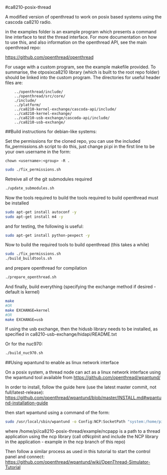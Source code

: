 #ca8210-posix-thread

A modified version of openthread to work on posix based systems using the cascoda ca8210 radio.

in the examples folder is an example program which presents a command line interface to test the thread interface. For more documentation on how to use this, and also information on the openthread API, see the main openthread repo:

<https://github.com/openthread/openthread>

For usage with a custom program, see the example makefile provided. To summarise, the otposixca8210 library (which is built to the root repo folder) should be linked into the custom program. The directories for useful header files are:

```
	../openthread/include/
	../openthread/src/core/
	./include/
	../platform/
	../ca8210-kernel-exchange/cascoda-api/include/
	../ca8210-kernel-exchange/
	../ca8210-usb-exchange/cascoda-api/include/
	../ca8210-usb-exchange/
```

##Build instructions for debian-like systems:

Set the permissions for the cloned repo, you can use the included fix_permissions.sh script to do this, just change pi:pi in the first line to be your own username in the form:

```
chown <username>:<group> -R .
```

```bash
sudo ./fix_permissions.sh
```

Retreive all of the git submodules required
```bash
./update_submodules.sh
```

Now the tools required to build the tools required to build openthread must be installed
```bash
sudo apt-get install autoconf -y
sudo apt-get install m4 -y
```

and for testing, the following is useful:
```bash
sudo apt-get install python-pexpect -y
```

Now to build the required tools to build openthread (this takes a while)
```bash
sudo ./fix_permissions.sh
./build_buildtools.sh
```

and prepare openthread for compilation
```bash
./prepare_openthread.sh
```

And finally, build everything (specifying the exchange method if desired - default is kernel)
```bash
make
#OR
make EXCHANGE=kernel
#OR
make EXCHANGE=usb
```
If using the usb exchange, then the hidusb library needs to be installed, as specified in ca8210-usb-exchange/hidapi/README.txt

Or for the nuc970:
```bash
./build_nuc970.sh
```
##Using wpantund to enable as linux network interface

On a posix system, a thread node can act as a linux network interface using the wpantund tool available from https://github.com/openthread/wpantund/

In order to install, follow the guide here (use the latest master commit, not full/latest-release): https://github.com/openthread/wpantund/blob/master/INSTALL.md#wpantund-installation-guide

then start wpantund using a command of the form:
```bash
sudo /usr/local/sbin/wpantund -o Config:NCP:SocketPath "system:/home/pi/ca8210-posix-thread/example/ncpapp" -o SyslogMask " -info" -o Config:TUN:InterfaceName utun6
```

where /home/pi/ca8210-posix-thread/example/ncpapp is a path to a thread application using the ncp library (call otNcpInit and include the NCP library in the application - example in the ncp branch of this repo)

Then follow a similar process as used in this tutorial to start the control panel and connect: https://github.com/openthread/wpantund/wiki/OpenThread-Simulator-Tutorial

